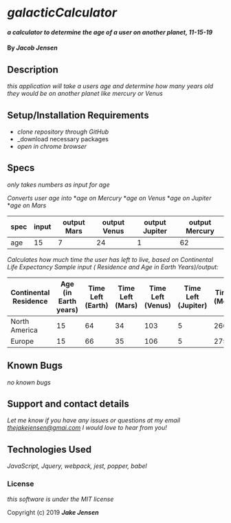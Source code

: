 # _galacticCalculator_

#### _a calculator to determine the age of a user on another planet, 11-15-19_

#### By _**Jacob Jensen**_

## Description

_this application will take a users age and determine how many years old they would be on another planet like mercury or Venus_

## Setup/Installation Requirements

* _clone repository through GitHub_
* _download necessary packages
* _open in chrome browser_

## Specs
_only takes numbers as input for age_

_Converts user age into_
*_age on Mercury_
*_age on Venus_
*_age on Jupiter_
*_age on Mars_

|spec|input|output Mars|output Venus|output Jupiter|output Mercury|
|----|-----|-----------|------------|--------------|--------------|
|age|15|7|24|1|62|

_Calculates how much time the user has left to live, based on Continental Life Expectancy_
_Sample input ( Residence and Age in Earth Years)/output:_

| Continental Residence| Age (in Earth years)| Time Left (Earth)| Time Left (Mars) | Time Left (Venus) | Time Left (Jupiter) | Time Left (Mercury) |
|----|----|----|----|----|----|----|
| North America | 15 | 64 | 34 | 103 | 5 | 266|
| Europe | 15 | 66 | 35 | 106 | 5 | 275|



## Known Bugs

_no known bugs_

## Support and contact details

_Let me know if you have any issues or questions at my email thejakejensen@gmai.com I would love to hear from you!_

## Technologies Used

_JavaScript, Jquery, webpack, jest, popper, babel_

### License

*this software is under the MIT license*

Copyright (c) 2019 **_Jake Jensen_**

